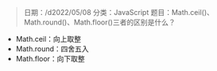 > 日期：/d2022/05/08
分类：JavaScript
题目：Math.ceil()、Math.round()、Math.floor()三者的区别是什么？

- Math.ceil：向上取整
- Math.round：四舍五入
- Math.floor：向下取整